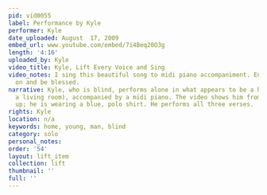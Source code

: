 ```yaml
---
pid: vid0055
label: Performance by Kyle
performer: Kyle
date_uploaded: August  17, 2009
embed_url: www.youtube.com/embed/7i4Beq20O3g
length: '4:16'
uploaded_by: Kyle
video_title: Kyle, Lift Every Voice and Sing
video_notes: I sing this beautiful song to midi piano accompaniment. Enjoy, pass it
  on and be blessed.
narrative: Kyle, who is blind, performs alone in what appears to be a home space (possibly
  a living room), accompanied by a midi piano. The video shows him from the shoulders
  up; he is wearing a blue, polo shirt. He performs all three verses.
rights: Kyle
location: n/a
keywords: home, young, man, blind
category: solo
personal_notes: 
order: '54'
layout: lift_item
collection: lift
thumbnail: ''
full: ''
---
```

